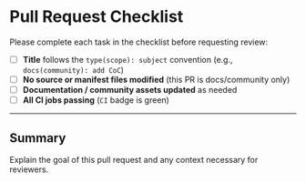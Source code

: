 # Pull Request Checklist

Please complete each task in the checklist before requesting review:

- [ ] **Title** follows the `type(scope): subject` convention (e.g., `docs(community): add CoC`)
- [ ] **No source or manifest files modified** (this PR is docs/community only)
- [ ] **Documentation / community assets updated** as needed
- [ ] **All CI jobs passing** (`CI` badge is green)

---

## Summary

Explain the goal of this pull request and any context necessary for reviewers.
